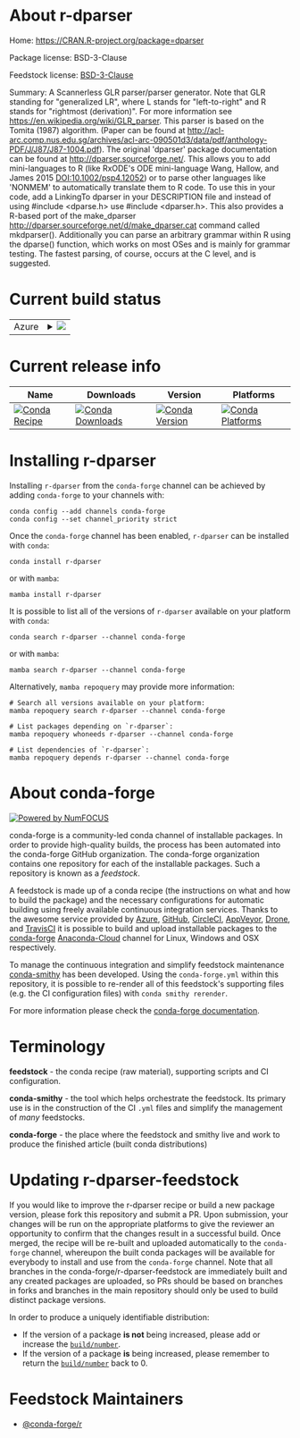 About r-dparser
===============

Home: https://CRAN.R-project.org/package=dparser

Package license: BSD-3-Clause

Feedstock license: [BSD-3-Clause](https://github.com/conda-forge/r-dparser-feedstock/blob/main/LICENSE.txt)

Summary: A Scannerless GLR parser/parser generator.  Note that GLR standing for "generalized LR", where L stands for "left-to-right" and R stands for "rightmost (derivation)".  For more information see <https://en.wikipedia.org/wiki/GLR_parser>. This parser is based on the Tomita (1987) algorithm. (Paper can be found at <http://acl-arc.comp.nus.edu.sg/archives/acl-arc-090501d3/data/pdf/anthology-PDF/J/J87/J87-1004.pdf>). The original 'dparser' package documentation can be found at <http://dparser.sourceforge.net/>.  This allows you to add mini-languages to R (like RxODE's ODE mini-language Wang, Hallow, and James 2015 <DOI:10.1002/psp4.12052>) or to parse other languages like 'NONMEM' to automatically translate them to R code.   To use this in your code, add a LinkingTo dparser in your DESCRIPTION file and instead of using #include <dparse.h> use #include <dparser.h>.  This also provides a R-based port of the make_dparser <http://dparser.sourceforge.net/d/make_dparser.cat> command called mkdparser().  Additionally you can parse an arbitrary grammar within R using the dparse() function, which works on most OSes and is mainly for grammar testing.  The fastest parsing, of course, occurs at the C level, and is suggested.

Current build status
====================


<table>
    
  <tr>
    <td>Azure</td>
    <td>
      <details>
        <summary>
          <a href="https://dev.azure.com/conda-forge/feedstock-builds/_build/latest?definitionId=8861&branchName=main">
            <img src="https://dev.azure.com/conda-forge/feedstock-builds/_apis/build/status/r-dparser-feedstock?branchName=main">
          </a>
        </summary>
        <table>
          <thead><tr><th>Variant</th><th>Status</th></tr></thead>
          <tbody><tr>
              <td>linux_64</td>
              <td>
                <a href="https://dev.azure.com/conda-forge/feedstock-builds/_build/latest?definitionId=8861&branchName=main">
                  <img src="https://dev.azure.com/conda-forge/feedstock-builds/_apis/build/status/r-dparser-feedstock?branchName=main&jobName=linux&configuration=linux_64_" alt="variant">
                </a>
              </td>
            </tr><tr>
              <td>osx_64</td>
              <td>
                <a href="https://dev.azure.com/conda-forge/feedstock-builds/_build/latest?definitionId=8861&branchName=main">
                  <img src="https://dev.azure.com/conda-forge/feedstock-builds/_apis/build/status/r-dparser-feedstock?branchName=main&jobName=osx&configuration=osx_64_" alt="variant">
                </a>
              </td>
            </tr><tr>
              <td>win_64</td>
              <td>
                <a href="https://dev.azure.com/conda-forge/feedstock-builds/_build/latest?definitionId=8861&branchName=main">
                  <img src="https://dev.azure.com/conda-forge/feedstock-builds/_apis/build/status/r-dparser-feedstock?branchName=main&jobName=win&configuration=win_64_" alt="variant">
                </a>
              </td>
            </tr>
          </tbody>
        </table>
      </details>
    </td>
  </tr>
</table>

Current release info
====================

| Name | Downloads | Version | Platforms |
| --- | --- | --- | --- |
| [![Conda Recipe](https://img.shields.io/badge/recipe-r--dparser-green.svg)](https://anaconda.org/conda-forge/r-dparser) | [![Conda Downloads](https://img.shields.io/conda/dn/conda-forge/r-dparser.svg)](https://anaconda.org/conda-forge/r-dparser) | [![Conda Version](https://img.shields.io/conda/vn/conda-forge/r-dparser.svg)](https://anaconda.org/conda-forge/r-dparser) | [![Conda Platforms](https://img.shields.io/conda/pn/conda-forge/r-dparser.svg)](https://anaconda.org/conda-forge/r-dparser) |

Installing r-dparser
====================

Installing `r-dparser` from the `conda-forge` channel can be achieved by adding `conda-forge` to your channels with:

```
conda config --add channels conda-forge
conda config --set channel_priority strict
```

Once the `conda-forge` channel has been enabled, `r-dparser` can be installed with `conda`:

```
conda install r-dparser
```

or with `mamba`:

```
mamba install r-dparser
```

It is possible to list all of the versions of `r-dparser` available on your platform with `conda`:

```
conda search r-dparser --channel conda-forge
```

or with `mamba`:

```
mamba search r-dparser --channel conda-forge
```

Alternatively, `mamba repoquery` may provide more information:

```
# Search all versions available on your platform:
mamba repoquery search r-dparser --channel conda-forge

# List packages depending on `r-dparser`:
mamba repoquery whoneeds r-dparser --channel conda-forge

# List dependencies of `r-dparser`:
mamba repoquery depends r-dparser --channel conda-forge
```


About conda-forge
=================

[![Powered by
NumFOCUS](https://img.shields.io/badge/powered%20by-NumFOCUS-orange.svg?style=flat&colorA=E1523D&colorB=007D8A)](https://numfocus.org)

conda-forge is a community-led conda channel of installable packages.
In order to provide high-quality builds, the process has been automated into the
conda-forge GitHub organization. The conda-forge organization contains one repository
for each of the installable packages. Such a repository is known as a *feedstock*.

A feedstock is made up of a conda recipe (the instructions on what and how to build
the package) and the necessary configurations for automatic building using freely
available continuous integration services. Thanks to the awesome service provided by
[Azure](https://azure.microsoft.com/en-us/services/devops/), [GitHub](https://github.com/),
[CircleCI](https://circleci.com/), [AppVeyor](https://www.appveyor.com/),
[Drone](https://cloud.drone.io/welcome), and [TravisCI](https://travis-ci.com/)
it is possible to build and upload installable packages to the
[conda-forge](https://anaconda.org/conda-forge) [Anaconda-Cloud](https://anaconda.org/)
channel for Linux, Windows and OSX respectively.

To manage the continuous integration and simplify feedstock maintenance
[conda-smithy](https://github.com/conda-forge/conda-smithy) has been developed.
Using the ``conda-forge.yml`` within this repository, it is possible to re-render all of
this feedstock's supporting files (e.g. the CI configuration files) with ``conda smithy rerender``.

For more information please check the [conda-forge documentation](https://conda-forge.org/docs/).

Terminology
===========

**feedstock** - the conda recipe (raw material), supporting scripts and CI configuration.

**conda-smithy** - the tool which helps orchestrate the feedstock.
                   Its primary use is in the construction of the CI ``.yml`` files
                   and simplify the management of *many* feedstocks.

**conda-forge** - the place where the feedstock and smithy live and work to
                  produce the finished article (built conda distributions)


Updating r-dparser-feedstock
============================

If you would like to improve the r-dparser recipe or build a new
package version, please fork this repository and submit a PR. Upon submission,
your changes will be run on the appropriate platforms to give the reviewer an
opportunity to confirm that the changes result in a successful build. Once
merged, the recipe will be re-built and uploaded automatically to the
`conda-forge` channel, whereupon the built conda packages will be available for
everybody to install and use from the `conda-forge` channel.
Note that all branches in the conda-forge/r-dparser-feedstock are
immediately built and any created packages are uploaded, so PRs should be based
on branches in forks and branches in the main repository should only be used to
build distinct package versions.

In order to produce a uniquely identifiable distribution:
 * If the version of a package **is not** being increased, please add or increase
   the [``build/number``](https://docs.conda.io/projects/conda-build/en/latest/resources/define-metadata.html#build-number-and-string).
 * If the version of a package **is** being increased, please remember to return
   the [``build/number``](https://docs.conda.io/projects/conda-build/en/latest/resources/define-metadata.html#build-number-and-string)
   back to 0.

Feedstock Maintainers
=====================

* [@conda-forge/r](https://github.com/conda-forge/r/)

